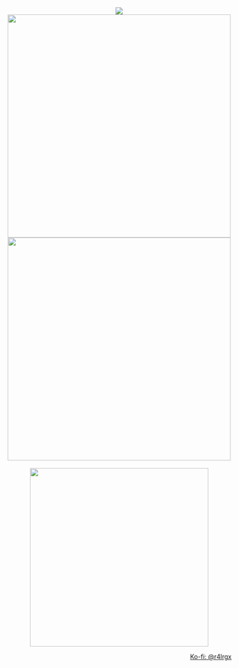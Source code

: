 <div align=center>
  <img src="https://count.getloli.com/get/@:r4lrgx?darkmode=0"/>
  <br>

  <a href="https://www.instagram.com/kobebryant/">
    <img src="https://github-widgetbox.vercel.app/api/profile?username=r4lrgx&theme=darkmode&data=followers,repositories,stars,commits" width=500>
  </a>
  <br>
  
  <img src="https://github-readme-stats.vercel.app/api/top-langs/?username=r4lrgx&layout=compact&theme=dark&hide_border=true&hide_title=true" width=500>
  <br><br>

  <img src="https://skillicons.dev/icons?i=html,css,js,elixir,go,rust,bash,py,php" width=400>
  <br>
</p>

<!--
<p align="center">
  <code><img src="https://skillicons.dev/icons?i=html" width=30 height=30/></code>
</p>
-->

<p align="right">
  <picture>
    <!-- <source srcset="https://github.com/r4lrgx/r4lrgx/assets/153697070/5cb8a7b1-8dd3-4c18-8c87-ea2708e00e29" media="(prefers-color-scheme: dark)"/>
    <img src="https://github.com/r4lrgx/r4lrgx/assets/153697070/e9f64c69-9e13-4fbc-b287-7bcf2cc04a71" width=18 loading=lazy/> -->
  </picture>
  <a href="https://ko-fi.com/r4lrgx">Ko-fi: @r4lrgx</a>
</p>
